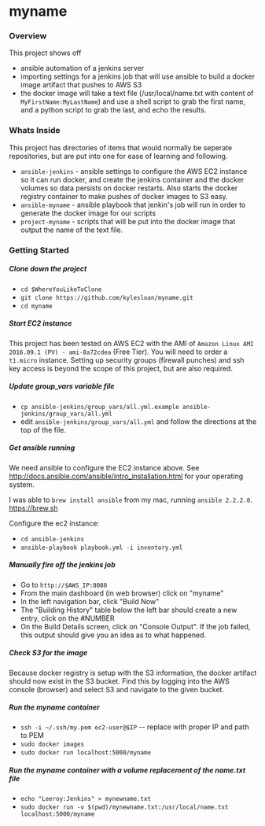 # myname


### Overview
This project shows off 
* ansible automation of a jenkins server
* importing settings for a jenkins job that will use ansible to build a docker image artifact that pushes to AWS S3
* the docker image will take a text file (/usr/local/name.txt with content of `MyFirstName:MyLastName`) and use a shell script to grab the first name, and a python script to grab the last, and echo the results.

### Whats Inside
This project has directories of items that would normally be seperate repositories, but are put into one for ease of learning and following.
* `ansible-jenkins` - ansible settings to configure the AWS EC2 instance so it can run docker, and create the jenkins container and the docker volumes so data persists on docker restarts.  Also starts the docker registry container to make pushes of docker images to S3 easy.
* `ansible-myname` - ansible playbook that jenkin's job will run in order to generate the docker image for our scripts
* `project-myname` - scripts that will be put into the docker image that output the name of the text file.

### Getting Started

##### Clone down the project

* `cd $WhereYouLikeToClone`
* `git clone https://github.com/kylesloan/myname.git`
* `cd myname`

##### Start EC2 instance
This project has been tested on AWS EC2 with the AMI of `Amazon Linux AMI 2016.09.1 (PV) - ami-8a72cdea` (Free Tier). You will need to order a `t1.micro` instance.  Setting up security groups (firewall punches) and ssh key access is beyond the scope of this project, but are also required.

##### Update group_vars variable file
* `cp ansible-jenkins/group_vars/all.yml.example ansible-jenkins/group_vars/all.yml`
* edit `ansible-jenkins/group_vars/all.yml` and follow the directions at the top of the file.


##### Get ansible running
We need ansible to configure the EC2 instance above.  See http://docs.ansible.com/ansible/intro_installation.html for your operating system.

I was able to `brew install ansible` from my mac, running `ansible 2.2.2.0`.  https://brew.sh

Configure the ec2 instance:

* `cd ansible-jenkins`
* `ansible-playbook playbook.yml -i inventory.yml`

##### Manually fire off the jenkins job

* Go to `http://$AWS_IP:8080`
* From the main dashboard (in web browser) click on "myname"
* In the left navigation bar, click "Build Now"
* The "Building History" table below the left bar should create a new entry, click on the #NUMBER
* On the Build Details screen, click on "Console Output".  If the job failed, this output should give you an idea as to what happened.

##### Check S3 for the image

Because docker registry is setup with the S3 information, the docker artifact should now exist in the S3 bucket.  Find this by logging into the AWS console (browser) and select S3 and navigate to the given bucket.


##### Run the myname container

* `ssh -i ~/.ssh/my.pem ec2-user@$IP` -- replace with proper IP and path to PEM
* `sudo docker images`
* `sudo docker run localhost:5000/myname`

##### Run the myname container with a volume replacement of the name.txt file

* `echo "Leeroy:Jenkins" > mynewname.txt`
* `sudo docker run -v $(pwd)/mynewname.txt:/usr/local/name.txt localhost:5000/myname`
